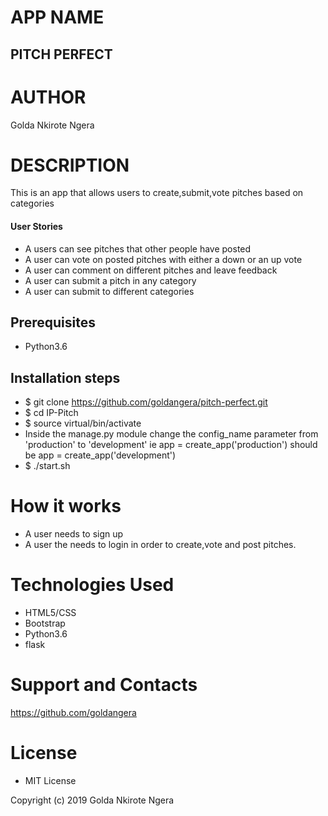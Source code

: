 # APP NAME

## PITCH PERFECT

# AUTHOR

Golda Nkirote Ngera

# DESCRIPTION

This is an app that allows users to create,submit,vote pitches based on categories

#### User Stories

* A users can see pitches that other people have posted
* A user can vote on posted pitches with either a down or an up vote
* A user can comment on different pitches and leave feedback
* A user can submit a pitch in any category
* A user can submit to different categories


## Prerequisites
* Python3.6

## Installation steps 
* $ git clone https://github.com/goldangera/pitch-perfect.git
* $ cd IP-Pitch
* $ source virtual/bin/activate
* Inside the manage.py module change the config_name parameter from 'production' to 'development' ie app = create_app('production') should be app = create_app('development')
* $ ./start.sh 

# How it works

* A user needs to sign up
* A user the needs to login in order to create,vote and post pitches.

# Technologies Used
* HTML5/CSS 
* Bootstrap 
* Python3.6
* flask

# Support and Contacts
https://github.com/goldangera


# License

* MIT License

Copyright (c) 2019 Golda Nkirote Ngera